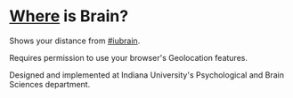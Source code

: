 [Where] is Brain?
=================
Shows your distance from [#iubrain](https://twitter.com/iubrain).

Requires permission to use your browser's Geolocation features.

Designed and implemented at Indiana University's Psychological and Brain Sciences department.

[Where]: https://iubrain.github.io/distance
